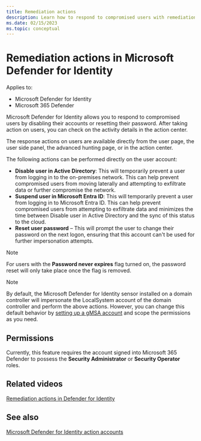 ```yaml
---
title: Remediation actions
description: Learn how to respond to compromised users with remediation actions in Microsoft Defender for Identity
ms.date: 02/15/2023
ms.topic: conceptual
---
```


# Remediation actions in Microsoft Defender for Identity

Applies to:

- Microsoft Defender for Identity
- Microsoft 365 Defender

Microsoft Defender for Identity allows you to respond to compromised users by disabling their accounts or resetting their password. After taking action on users, you can check on the activity details in the action center.

The response actions on users are available directly from the user page, the user side panel, the advanced hunting page, or in the action center.

The following actions can be performed directly on the user account:

- **Disable user in Active Directory**: This will temporarily prevent a user from logging in to the on-premises network. This can help prevent compromised users from moving laterally and attempting to exfiltrate data or further compromise the network.
- **Suspend user in Microsoft Entra ID**: This will temporarily prevent a user from logging in to Microsoft Entra ID. This can help prevent compromised users from attempting to exfiltrate data and minimizes the time between Disable user in Active Directory and the sync of this status to the cloud.
- **Reset user password** – This will prompt the user to change their password on the next logon, ensuring that this account can't be used for further impersonation attempts.

> [!NOTE]
> For users with the **Password never expires** flag turned on, the password reset will only take place once the flag is removed.

> [!NOTE]
> By default, the Microsoft Defender for Identity sensor installed on a domain controller will impersonate the LocalSystem account of the domain controller and perform the above actions. However, you can change this default behavior by [setting up a gMSA account](manage-action-accounts.md) and scope the permissions as you need.

## Permissions

Currently, this feature requires the account signed into Microsoft 365 Defender to possess the **Security Administrator** or **Security Operator** roles.

## Related videos

[Remediation actions in Defender for Identity](https://www.microsoft.com/videoplayer/embed/RE4U7Pe)

## See also

[Microsoft Defender for Identity action accounts](manage-action-accounts.md)


